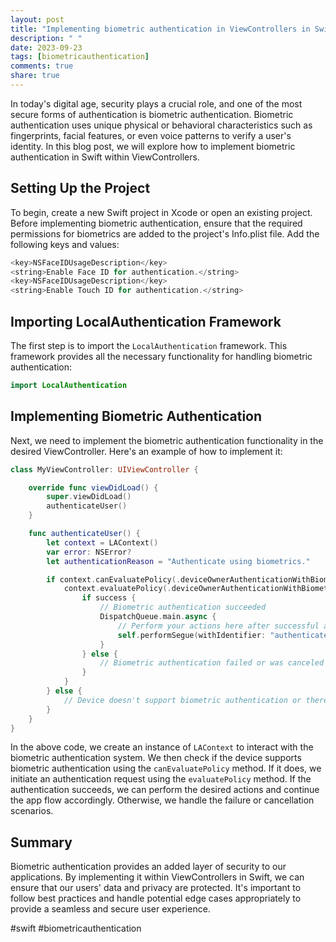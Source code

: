 ```yaml
---
layout: post
title: "Implementing biometric authentication in ViewControllers in Swift"
description: " "
date: 2023-09-23
tags: [biometricauthentication]
comments: true
share: true
---
```


In today's digital age, security plays a crucial role, and one of the most secure forms of authentication is biometric authentication. Biometric authentication uses unique physical or behavioral characteristics such as fingerprints, facial features, or even voice patterns to verify a user's identity. In this blog post, we will explore how to implement biometric authentication in Swift within ViewControllers.

## Setting Up the Project

To begin, create a new Swift project in Xcode or open an existing project. Before implementing biometric authentication, ensure that the required permissions for biometrics are added to the project's Info.plist file. Add the following keys and values:

```swift
<key>NSFaceIDUsageDescription</key>
<string>Enable Face ID for authentication.</string>
<key>NSFaceIDUsageDescription</key>
<string>Enable Touch ID for authentication.</string>
```

## Importing LocalAuthentication Framework

The first step is to import the `LocalAuthentication` framework. This framework provides all the necessary functionality for handling biometric authentication:

```swift
import LocalAuthentication
```

## Implementing Biometric Authentication

Next, we need to implement the biometric authentication functionality in the desired ViewController. Here's an example of how to implement it:

```swift
class MyViewController: UIViewController {

    override func viewDidLoad() {
        super.viewDidLoad()
        authenticateUser()
    }

    func authenticateUser() {
        let context = LAContext()
        var error: NSError?
        let authenticationReason = "Authenticate using biometrics."

        if context.canEvaluatePolicy(.deviceOwnerAuthenticationWithBiometrics, error: &error) {
            context.evaluatePolicy(.deviceOwnerAuthenticationWithBiometrics, localizedReason: authenticationReason) { success, error in
                if success {
                    // Biometric authentication succeeded
                    DispatchQueue.main.async {
                        // Perform your actions here after successful authentication
                        self.performSegue(withIdentifier: "authenticatedSegue", sender: nil)
                    }
                } else {
                    // Biometric authentication failed or was canceled
                }
            }
        } else {
            // Device doesn't support biometric authentication or there was an error
        }
    }
}
```

In the above code, we create an instance of `LAContext` to interact with the biometric authentication system. We then check if the device supports biometric authentication using the `canEvaluatePolicy` method. If it does, we initiate an authentication request using the `evaluatePolicy` method. If the authentication succeeds, we can perform the desired actions and continue the app flow accordingly. Otherwise, we handle the failure or cancellation scenarios.

## Summary

Biometric authentication provides an added layer of security to our applications. By implementing it within ViewControllers in Swift, we can ensure that our users' data and privacy are protected. It's important to follow best practices and handle potential edge cases appropriately to provide a seamless and secure user experience.

#swift #biometricauthentication
